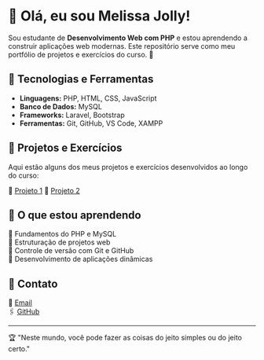 # 🥀 Olá, eu sou Melissa Jolly!

Sou estudante de **Desenvolvimento Web com PHP** e estou aprendendo a construir aplicações web modernas. Este repositório serve como meu portfólio de projetos e exercícios do curso. 🎀

## 🔻 Tecnologias e Ferramentas
- **Linguagens:** PHP, HTML, CSS, JavaScript
- **Banco de Dados:** MySQL
- **Frameworks:** Laravel, Bootstrap
- **Ferramentas:** Git, GitHub, VS Code, XAMPP

## 🔻 Projetos e Exercícios
Aqui estão alguns dos meus projetos e exercícios desenvolvidos ao longo do curso:

🔺 [Projeto 1](https://github.com/jo0lly)
🔺 [Projeto 2](https://github.com/jo0lly/NossoProjeto) 
<!--🔺 [Projeto 3](https://github.com/seu-usuario/projeto-3) - Breve descrição do projeto. -->

## 🔻 O que estou aprendendo
🔺 Fundamentos do PHP e MySQL  
🔺 Estruturação de projetos web  
🔺 Controle de versão com Git e GitHub  
🔺 Desenvolvimento de aplicações dinâmicas  

## 🔻 Contato
📩 [Email](melissanepomuceno09@gmail.com.br)  
🖇️ [GitHub](https://github.com/jo0lly)  

---

🏆 "Neste mundo, você pode fazer as coisas do jeito simples ou do jeito certo."
